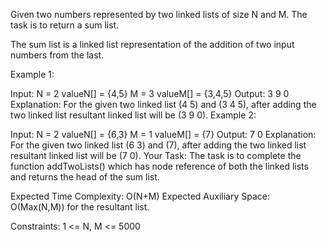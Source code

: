 Given two numbers represented by two linked lists of size N and M. The task is to return a sum list.

The sum list is a linked list representation of the addition of two input numbers from the last.

Example 1:

Input:
N = 2
valueN[] = {4,5}
M = 3
valueM[] = {3,4,5}
Output: 3 9 0  
Explanation: For the given two linked
list (4 5) and (3 4 5), after adding
the two linked list resultant linked
list will be (3 9 0).
Example 2:

Input:
N = 2
valueN[] = {6,3}
M = 1
valueM[] = {7}
Output: 7 0
Explanation: For the given two linked
list (6 3) and (7), after adding the
two linked list resultant linked list
will be (7 0).
Your Task:
The task is to complete the function addTwoLists() which has node reference of both the linked lists and returns the head of the sum list.   

Expected Time Complexity: O(N+M)
Expected Auxiliary Space: O(Max(N,M)) for the resultant list.

Constraints:
1 <= N, M <= 5000
